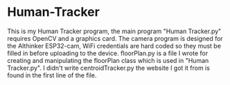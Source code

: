 # Human-Tracker

This is my Human Tracker program, the main program "Human Tracker.py" requires OpenCV and a graphics card.
The camera program is designed for the AIthinker ESP32-cam, WiFi credentials are hard coded so they must be filled in before uploading to the device.
floorPlan.py is a file I wrote for creating and manipulating the floorPlan class which is used in "Human Tracker.py".
I didn't write centroidTracker.py the website I got it from is found in the first line of the file.
